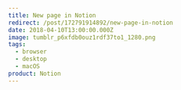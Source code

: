 ```yaml
---
title: New page in Notion
redirect: /post/172791914892/new-page-in-notion
date: 2018-04-10T13:00:00.000Z
image: tumblr_p6xfdb0ouz1rdf37to1_1280.png
tags:
  - browser
  - desktop
  - macOS
product: Notion
---
```

